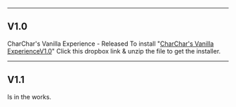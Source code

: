 
--------
V1.0
--------
CharChar's Vanilla Experience - Released
To install "[CharChar's Vanilla ExperienceV1.0](https://www.dropbox.com/scl/fo/1wd4iye515gg5m9ottc51/AMN7lWcuOkEOQ8zPBvqm-6w?rlkey=g0k1mo6bu8xwp6s60uwp0bwqm&st=pwuig2oe&dl=0)" Click this dropbox link & unzip the file to get the installer.

--------
V1.1
--------
Is in the works.
